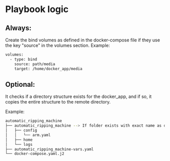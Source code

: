 # Playbook logic

## Always:
Create the bind volumes as defined in the docker-compose file if they use the key "source" in the volumes section.
Example:

```bash
volumes:
  - type: bind
    source: path/media
    target: /home/docker_app/media
```

## Optional:
It checks if a directory structure exists for the docker_app, and if so, it copies
the entire structure to the remote directory.

Example:
```bash
automatic_ripping_machine
├── automatic_ripping_machine --> If folder exists with exact name as docker_app, then copy the entire folder structure
│   ├── config
│   │   └── arm.yaml
│   ├── home
│   └── logs
├── automatic_ripping_machine-vars.yaml
└── docker-compose.yaml.j2
```

